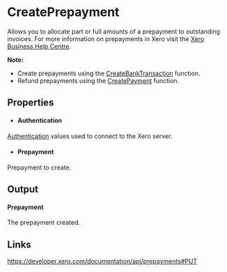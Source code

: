 CreatePrepayment
============

Allows you to allocate part or full amounts of a prepayment to outstanding invoices. For more information on prepayments in Xero visit the [Xero Business Help Centre](https://help.xero.com/int/BankAccounts_Prepayments).

**Note:**
- Create prepayments using the [CreateBankTransaction](../../BankTransaction/CreateBankTransaction/Index.md) function.
- Refund prepayments using the [CreatePayment](../../Payment/CreatePayment/Index.md) function.

Properties
----------

- #### Authentication
[Authentication](../../../Common/Authentication/Index.md) values used to connect to the Xero server.
- #### Prepayment
Prepayment to create.


Output
-----
#### Prepayment
The prepayment created.

Links
-----

https://developer.xero.com/documentation/api/prepayments#PUT